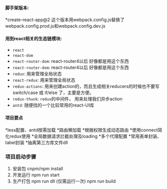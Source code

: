 #### 脚手架版本:
 *create-react-app@2
 这个版本用webpack.config.js替换了webpack.config.prod.js和webpack.config.dev.js
 
 #### 用到react相关的生态链模块:
  * `react`
  * `react-dom`
  * `react-router-dom`: react-router4以后 好像都是用这个东西
  * `react-router-dom`: react-router4以后 好像都是用这个东西
  * `redux`: 用来管理全局状态
  * `react-redux`: 用来管理全局状态
  * `redux-actions`: 用来创建action的，而且生成相关reducers的时候也不要写 switch/case 或 if/else 了，主要是方便。
  * `redux-thunk`: `redux`的中间件， 用来处理我们异步action
  * `antd`: 随便找的一个比较常用的react-UI库
 
 #### 项目要点
  *less配置、antd按需加载
  *路由懒加载
  *根据权限生成动态路由
  *使用connect简化redux使用
  *全局数据请求拦截处理及loading
  *多个代理配置
  *常用表单封装、tabel封装
  *抽离第三方库文件dll
  
  ### 项目启动步骤
1. 安装包
   cnpm/npm install 
2. 开发运行
  npm run start
3. 生产打包
  npm run dll (仅需运行一次)
  npm run build
